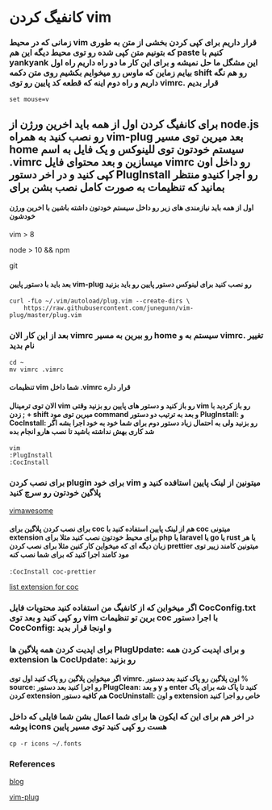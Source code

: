 # کانفیگ کردن vim

### زمانی که در محیط vim قرار داریم برای کپی کردن بخشی از متن به طوری که بتونیم متن کپی شده رو توی محیط دیگه این هم paste کنیم با yankyank این مشگل ما حل نمیشه و برای این کار ما دو راه داریم راه اول بیایم زماین که ماوس رو میخوایم بکشیم روی متن دکمه shift رو هم نگه داریم و راه دوم اینه که قطعه کد پایین رو توی vimrc. قرار بدیم

```
set mouse=v
```

## برای کانفیگ کردن اول از همه باید اخرین ورژن از node.js رو نصب کنید به همراه vim-plug بعد میرین توی مسیر home سیستم خودتون توی للینوکس و یک فایل به اسم .vimrc میسازین و بعد محتوای فایل vimrc رو داخل اون کپی کنید و در اخر دستور  PlugInstall رو اجرا کنیدو منتظر بمانید که تنظیمات به صورت کامل نصب بشن برای 

#### اول از همه باید نیازمندی های زیر رو داخل سیستم خودتون داشته باشین با اخرین ورژن خودشون 

vim > 8 

node > 10 && npm

git

#### بعد باید با دستور پایین vim-plug رو نصب کنید برای لینوکس دستور پایین رو باید بزنید
```
curl -fLo ~/.vim/autoload/plug.vim --create-dirs \
    https://raw.githubusercontent.com/junegunn/vim-plug/master/plug.vim
```

### بعد از این کار الان vimrc رو ببرین به مسیر home سیستم به و vimrc. تغییر نام بدید
```
cd ~
mv vimrc .vimrc
```
#### تنظیمات vim شما داخل .vimrc قرار داره

#### الان توی ترمینال vim رو باز کنید و دستور های پایین رو بزنید وقتی vim رو باز کردید با زدن ; + shift میرین توی مود command و بعد به ترتیب دو دستور PlugInstall: و CocInstall: رو بزنید ولی به احتمال زیاد دستور دوم برای شما خود به خود اجرا بشه اگر شد کاری بهش نداشته باشید تا نصب هارو انجام بده
```
vim 
:PlugInstall
:CocInstall
```

### برای نصب کردن plugin برای خود vim میتونین از لینک پایین استافده کنید و پلاگین خودتون رو سرچ کنید

[vimawesome](https://vimawesome.com/)

#### برای نصب کردن پلاگین برای coc هم از لینک پایین استفاده کنید با coc میتونی extension برای محیط خودتون نصب کنید مثلا برای php یا laravel یا go یا rust یا هر زبان دیگه ای که میخواین کار کنین مثلا برای نصب کردن prettier میتونین کامند زییر توی مود کامند اجرا کنید که برای شما نصب کنه 
```
:CocInstall coc-prettier
```

[list extension for coc](https://github.com/neoclide/coc.nvim/wiki/Using-coc-extensions#implemented-coc-extensions)


### اگر میخواین که از کانفیگ من استفاده کنید محتویات فایل CocConfig.txt رو کپی کنید و بعد توی vim برین تو تنظیمات coc با اجرا دستور CocConfig: و اونجا قرار بدید


### برای اپدیت کردن همه پلاگین ها PlugUpdate: و برای اپدیت کردن همه extension ها CocUpdate: رو بزنید 


#### اگر میخواین پلاگین رو پاک کنید اول توی vimrc. اون پلاگین رو پاک کنید بعد دستور % source: رو اجرا کنید بعد دستور PlugClean: و بعد y و enter کنید تا پاک شه برای پاک کردن extension هم کافیه دستور CocUninstall: و اون extension خاص رو اجرا کنید 

### در اخر هم برای این که ایکون ها برای شما اعمال بشن شما فایلی که داخل پوشه icons هست رو کپی کنید توی مسیر پایین
```
cp -r icons ~/.fonts
```

### References
[blog](https://marioyepes.com/vim-setup-for-modern-web-development/)

[vim-plug](https://github.com/junegunn/vim-plug)
